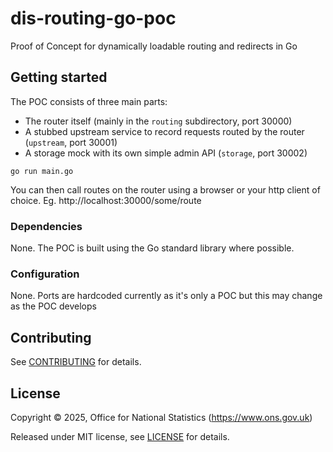 # dis-routing-go-poc

Proof of Concept for dynamically loadable routing and redirects in Go

## Getting started

The POC consists of three main parts:

- The router itself (mainly in the `routing` subdirectory, port 30000)
- A stubbed upstream service to record requests routed by the router (`upstream`, port 30001)
- A storage mock with its own simple admin API (`storage`, port 30002)

```shell
go run main.go
```

You can then call routes on the router using a browser or your http client of choice.
Eg. http://localhost:30000/some/route

### Dependencies

None. The POC is built using the Go standard library where possible.

### Configuration

None. Ports are hardcoded currently as it's only a POC but this may change as the POC develops

## Contributing

See [CONTRIBUTING](CONTRIBUTING.md) for details.

## License

Copyright © 2025, Office for National Statistics (https://www.ons.gov.uk)

Released under MIT license, see [LICENSE](LICENSE.md) for details.
